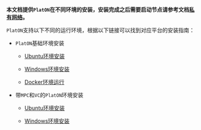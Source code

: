**本文档提供`PlatON`在不同环境的安装，安装完成之后需要启动节点请参考文档[私有网络](/zh-cn/basics/[Chinese-Simplified]-%E7%A7%81%E6%9C%89%E7%BD%91%E7%BB%9C)。**

`PlatON`支持以下不同的运行环境，根据以下链接可以找到对应平台的安装指南：



+ `PlatON`基础环境安装 

	- [Ubuntu环境安装](/zh-cn/basics/installation/_Ubuntu安装指南.md1)
	
	- [Windows环境安装](/zh-cn/basics/installation/_Windows安装指南)
	
	- [Docker环境运行](/zh-cn/basics/installation/_Docker安装指南)

 
+ 带`MPC`和`VC`的`PlatON`环境安装
  
    - [Ubuntu环境安装](/zh-cn/basics/installation/_Ubuntu-MV安装指南)
	
	- [Windows环境安装](/zh-cn/basics/installation/_Windows-MV安装指南)
	
